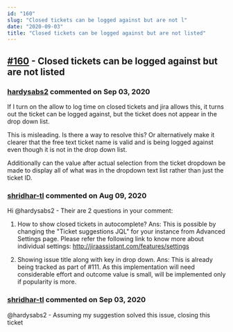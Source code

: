 ```yaml
---
id: "160"
slug: "Closed tickets can be logged against but are not l"
date: "2020-09-03"
title: "Closed tickets can be logged against but are not listed"
---
```



## [#160](https://github.com/shridhar-tl/jira-assistant/issues/160) - Closed tickets can be logged against but are not listed

### [hardysabs2](https://github.com/hardysabs2) commented on Sep 03, 2020

If I turn on the allow to log time on closed tickets and jira allows this, it turns out the ticket can be logged against, but the ticket does not appear in the drop down list.

This is misleading.  Is there a way to resolve this?  Or alternatively make it clearer that the free text ticket name is valid and is being logged against even though it is not in the drop down list.

Additionally can the value after actual selection from the ticket dropdown be made to display all of  what was in the dropdown text list rather than just the ticket ID.

### [shridhar-tl](https://github.com/shridhar-tl) commented on Aug 09, 2020

Hi @hardysabs2 - Their are 2 questions in your comment:

1. How to show closed tickets in autocomplete?
Ans:  This is possible by changing the "Ticket suggestions JQL" for your instance from Advanced Settings page. Please refer the following link to know more about individual settings: http://jiraassistant.com/features/settings

2. Showing issue title along with key in drop down.
Ans: This is already being tracked as part of #111. As this implementation will need considerable effort and outcome value is small, will be implemented only if popularity is more.

### [shridhar-tl](https://github.com/shridhar-tl) commented on Sep 03, 2020

@hardysabs2 - Assuming my suggestion solved this issue, closing this ticket
